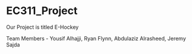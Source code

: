 # EC311_Project

Our Project is titled E-Hockey

Team Members - Yousif Alhajji, Ryan Flynn, Abdulaziz Alrasheed, Jeremy Sajda

